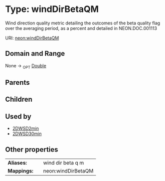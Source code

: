 
# Type: windDirBetaQM


Wind direction quality metric detailing the outcomes of the beta quality flag over the averaging period, as a percent and detailed in NEON.DOC.001113

URI: [neon:windDirBetaQM](https://data.neonscience.org/windDirBetaQM)


## Domain and Range

None ->  <sub>OPT</sub> [Double](types/Double.md)

## Parents


## Children


## Used by

 * [2DWSD2min](2DWSD2min.md)
 * [2DWSD30min](2DWSD30min.md)

## Other properties

|  |  |  |
| --- | --- | --- |
| **Aliases:** | | wind dir beta q m |
| **Mappings:** | | neon:windDirBetaQM |


